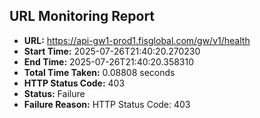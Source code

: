 ## URL Monitoring Report

- **URL:** https://api-gw1-prod1.fisglobal.com/gw/v1/health
- **Start Time:** 2025-07-26T21:40:20.270230
- **End Time:** 2025-07-26T21:40:20.358310
- **Total Time Taken:** 0.08808 seconds
- **HTTP Status Code:** 403
- **Status:** Failure
- **Failure Reason:** HTTP Status Code: 403

